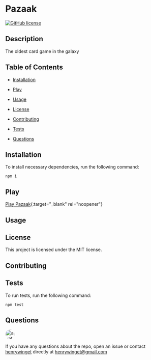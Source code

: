 
# Pazaak
[![GitHub license](https://img.shields.io/badge/license-MIT-blue.svg)](https://github.com/henrywinget/Pazaak)

## Description

The oldest card game in the galaxy

## Table of Contents 

* [Installation](#installation)

* [Play](#play)

* [Usage](#usage)

* [License](#license)

* [Contributing](#contributing)

* [Tests](#tests)

* [Questions](#questions)

## Installation

To install necessary dependencies, run the following command:

```
npm i
```

## Play

[Play Pazaak](https://pure-pazaak.herokuapp.com/){:target="_blank" rel="noopener"}

## Usage


## License

This project is licensed under the MIT license.
  
## Contributing


## Tests

To run tests, run the following command:

```
npm test
```

## Questions

<img src="https://avatars0.githubusercontent.com/u/32749473?v=4" alt="avatar" style="border-radius: 16px" width="30" />

If you have any questions about the repo, open an issue or contact [henrywinget](https://api.github.com/users/henrywinget) directly at henrywinget@gmail.com

